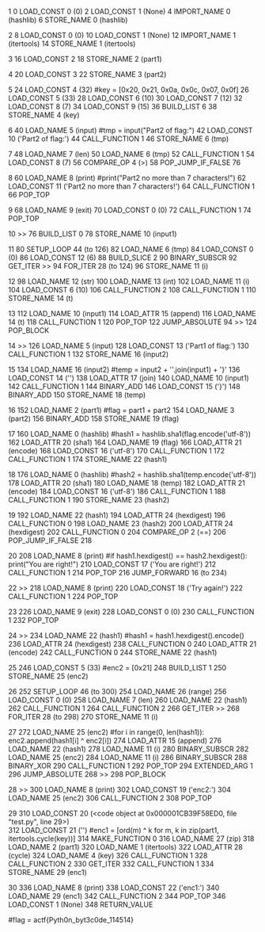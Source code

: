   1           0 LOAD_CONST               0 (0)
              2 LOAD_CONST               1 (None)
              4 IMPORT_NAME              0 (hashlib)
              6 STORE_NAME               0 (hashlib)

  2           8 LOAD_CONST               0 (0)
             10 LOAD_CONST               1 (None)
             12 IMPORT_NAME              1 (itertools)
             14 STORE_NAME               1 (itertools)

  3          16 LOAD_CONST               2
             18 STORE_NAME               2 (part1)

  4          20 LOAD_CONST               3
             22 STORE_NAME               3 (part2)

  5          24 LOAD_CONST               4 (32) 								#key = [0x20, 0x21, 0x0a, 0x0c, 0x07, 0x0f]
             26 LOAD_CONST               5 (33)
             28 LOAD_CONST               6 (10)
             30 LOAD_CONST               7 (12)
             32 LOAD_CONST               8 (7)
             34 LOAD_CONST               9 (15)
             36 BUILD_LIST               6
             38 STORE_NAME               4 (key)

  6          40 LOAD_NAME                5 (input)						    #tmp = input("Part2 of flag:")
             42 LOAD_CONST              10 ('Part2 of flag:')
             44 CALL_FUNCTION            1
             46 STORE_NAME               6 (tmp)

  7          48 LOAD_NAME                7 (len)
             50 LOAD_NAME                6 (tmp)
             52 CALL_FUNCTION            1
             54 LOAD_CONST               8 (7)
             56 COMPARE_OP               4 (>)
             58 POP_JUMP_IF_FALSE       76

  8          60 LOAD_NAME                8 (print)							#print("Part2 no more than 7 characters!")
             62 LOAD_CONST              11 ('Part2 no more than 7 characters!')
             64 CALL_FUNCTION            1
             66 POP_TOP

  9          68 LOAD_NAME                9 (exit)
             70 LOAD_CONST               0 (0)
             72 CALL_FUNCTION            1
             74 POP_TOP

 10     >>   76 BUILD_LIST               0
             78 STORE_NAME              10 (input1)

 11          80 SETUP_LOOP              44 (to 126)
             82 LOAD_NAME                6 (tmp)
             84 LOAD_CONST               0 (0)
             86 LOAD_CONST              12 (6)
             88 BUILD_SLICE              2
             90 BINARY_SUBSCR
             92 GET_ITER
        >>   94 FOR_ITER                28 (to 124)
             96 STORE_NAME              11 (i)

 12          98 LOAD_NAME               12 (str)
            100 LOAD_NAME               13 (int)
            102 LOAD_NAME               11 (i)
            104 LOAD_CONST               6 (10)
            106 CALL_FUNCTION            2
            108 CALL_FUNCTION            1
            110 STORE_NAME              14 (t)

 13         112 LOAD_NAME               10 (input1)
            114 LOAD_ATTR               15 (append)
            116 LOAD_NAME               14 (t)
            118 CALL_FUNCTION            1
            120 POP_TOP
            122 JUMP_ABSOLUTE           94
        >>  124 POP_BLOCK

 14     >>  126 LOAD_NAME                5 (input)
            128 LOAD_CONST              13 ('Part1 of flag:')
            130 CALL_FUNCTION            1
            132 STORE_NAME              16 (input2)

 15         134 LOAD_NAME               16 (input2)								#temp = input2 + ''.join(input1) + '}'
            136 LOAD_CONST              14 ('')
            138 LOAD_ATTR               17 (join)
            140 LOAD_NAME               10 (input1)
            142 CALL_FUNCTION            1
            144 BINARY_ADD
            146 LOAD_CONST              15 ('}')
            148 BINARY_ADD
            150 STORE_NAME              18 (temp)

 16         152 LOAD_NAME                2 (part1)								#flag = part1 + part2
            154 LOAD_NAME                3 (part2)
            156 BINARY_ADD
            158 STORE_NAME              19 (flag)

 17         160 LOAD_NAME                0 (hashlib)							#hash1 = hashlib.sha1(flag.encode('utf-8'))
            162 LOAD_ATTR               20 (sha1)
            164 LOAD_NAME               19 (flag)
            166 LOAD_ATTR               21 (encode)
            168 LOAD_CONST              16 ('utf-8')
            170 CALL_FUNCTION            1
            172 CALL_FUNCTION            1
            174 STORE_NAME              22 (hash1)

 18         176 LOAD_NAME                0 (hashlib)							#hash2 = hashlib.sha1(temp.encode('utf-8'))
            178 LOAD_ATTR               20 (sha1)
            180 LOAD_NAME               18 (temp)
            182 LOAD_ATTR               21 (encode)
            184 LOAD_CONST              16 ('utf-8')
            186 CALL_FUNCTION            1
            188 CALL_FUNCTION            1
            190 STORE_NAME              23 (hash2)

 19         192 LOAD_NAME               22 (hash1)
            194 LOAD_ATTR               24 (hexdigest)
            196 CALL_FUNCTION            0
            198 LOAD_NAME               23 (hash2)
            200 LOAD_ATTR               24 (hexdigest)
            202 CALL_FUNCTION            0
            204 COMPARE_OP               2 (==)
            206 POP_JUMP_IF_FALSE      218

 20         208 LOAD_NAME                8 (print)							#if hash1.hexdigest() == hash2.hexdigest():  print("You are right!")
            210 LOAD_CONST              17 ('You are right!')
            212 CALL_FUNCTION            1
            214 POP_TOP
            216 JUMP_FORWARD            16 (to 234)

 22     >>  218 LOAD_NAME                8 (print)
            220 LOAD_CONST              18 ('Try again!')
            222 CALL_FUNCTION            1
            224 POP_TOP

 23         226 LOAD_NAME                9 (exit)
            228 LOAD_CONST               0 (0)
            230 CALL_FUNCTION            1
            232 POP_TOP

 24     >>  234 LOAD_NAME               22 (hash1)				#hash1 = hash1.hexdigest().encode()
            236 LOAD_ATTR               24 (hexdigest)
            238 CALL_FUNCTION            0
            240 LOAD_ATTR               21 (encode)
            242 CALL_FUNCTION            0
            244 STORE_NAME              22 (hash1)

 25         246 LOAD_CONST               5 (33)							#enc2 = [0x21]
            248 BUILD_LIST               1
            250 STORE_NAME              25 (enc2)

 26         252 SETUP_LOOP              46 (to 300)
            254 LOAD_NAME               26 (range)
            256 LOAD_CONST               0 (0)
            258 LOAD_NAME                7 (len)
            260 LOAD_NAME               22 (hash1)
            262 CALL_FUNCTION            1
            264 CALL_FUNCTION            2
            266 GET_ITER
        >>  268 FOR_ITER                28 (to 298)
            270 STORE_NAME              11 (i)

 27         272 LOAD_NAME               25 (enc2)							#for i in range(0, len(hash1)):  enc2.append(hash1[i] ^ enc2[i])
            274 LOAD_ATTR               15 (append)
            276 LOAD_NAME               22 (hash1)
            278 LOAD_NAME               11 (i)
            280 BINARY_SUBSCR
            282 LOAD_NAME               25 (enc2)
            284 LOAD_NAME               11 (i)
            286 BINARY_SUBSCR
            288 BINARY_XOR
            290 CALL_FUNCTION            1
            292 POP_TOP
            294 EXTENDED_ARG             1
            296 JUMP_ABSOLUTE          268
        >>  298 POP_BLOCK

 28     >>  300 LOAD_NAME                8 (print)
            302 LOAD_CONST              19 ('enc2:')
            304 LOAD_NAME               25 (enc2)
            306 CALL_FUNCTION            2
            308 POP_TOP

 29         310 LOAD_CONST              20 (<code object <listcomp> at 0x000001CB39F58ED0, file "test.py", line 29>)				
            312 LOAD_CONST              21 ('<listcomp>')				#enc1 = [ord(m) ^ k for m, k in zip(part1, itertools.cycle(key))]
            314 MAKE_FUNCTION            0
            316 LOAD_NAME               27 (zip)
            318 LOAD_NAME                2 (part1)
            320 LOAD_NAME                1 (itertools)
            322 LOAD_ATTR               28 (cycle)
            324 LOAD_NAME                4 (key)
            326 CALL_FUNCTION            1
            328 CALL_FUNCTION            2
            330 GET_ITER
            332 CALL_FUNCTION            1
            334 STORE_NAME              29 (enc1)

 30         336 LOAD_NAME                8 (print)
            338 LOAD_CONST              22 ('enc1:')
            340 LOAD_NAME               29 (enc1)
            342 CALL_FUNCTION            2
            344 POP_TOP
            346 LOAD_CONST               1 (None)
            348 RETURN_VALUE

#flag = actf{Pyth0n_byt3c0de_114514}